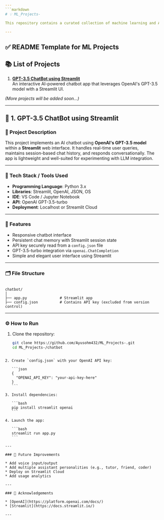 ```yaml
---
```markdown
# 💡 ML_Projects-

This repository contains a curated collection of machine learning and AI-based mini-projects built using Python. Each project focuses on solving real-world problems using modern tools, libraries, and frameworks. The goal is to explore end-to-end ML and AI workflows—from data preparation to deployment-ready applications.

---
```


## ✅ **README Template for ML Projects**

## 📚 List of Projects

1. **[GPT-3.5 ChatBot using Streamlit](#1-gpt-35-chatbot-using-streamlit)**  
   An interactive AI-powered chatbot app that leverages OpenAI's GPT-3.5 model with a Streamlit UI.

*(More projects will be added soon...)*

---

## 🧠 1. GPT-3.5 ChatBot using Streamlit

### 📖 Project Description

This project implements an AI chatbot using **OpenAI's GPT-3.5 model** within a **Streamlit** web interface. It handles real-time user queries, maintains session-based chat history, and responds conversationally. The app is lightweight and well-suited for experimenting with LLM integration.

---

### 🧰 Tech Stack / Tools Used

* **Programming Language**: Python 3.x  
* **Libraries**: Streamlit, OpenAI, JSON, OS  
* **IDE**: VS Code / Jupyter Notebook  
* **API**: OpenAI GPT-3.5-turbo  
* **Deployment**: Localhost or Streamlit Cloud

---

### 🚀 Features

* Responsive chatbot interface
* Persistent chat memory with Streamlit session state
* API key securely read from a `config.json` file
* GPT-3.5-turbo integration via `openai.ChatCompletion`
* Simple and elegant user interface using Streamlit

---

### 🗂️ File Structure

```

chatbot/
│
├── app.py               # Streamlit app
├── config.json          # Contains API key (excluded from version control)

````

---

### ⚙️ How to Run

1. Clone the repository:

   ```bash
   git clone https://github.com/Ayusohm432/ML_Projects-.git
   cd ML_Projects-/chatbot
````

2. Create `config.json` with your OpenAI API key:

   ```json
   {
     "OPENAI_API_KEY": "your-api-key-here"
   }
   ```

3. Install dependencies:

   ```bash
   pip install streamlit openai
   ```

4. Launch the app:

   ```bash
   streamlit run app.py
   ```

---

### 📌 Future Improvements

* Add voice input/output
* Add multiple assistant personalities (e.g., tutor, friend, coder)
* Deploy on Streamlit Cloud
* Add usage analytics

---

### 🙌 Acknowledgements

* [OpenAI](https://platform.openai.com/docs/)
* [Streamlit](https://docs.streamlit.io/)

---